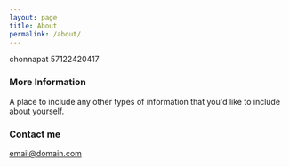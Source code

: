 ```yaml
---
layout: page
title: About
permalink: /about/
---
```


chonnapat
57122420417

### More Information

A place to include any other types of information that you'd like to include about yourself.

### Contact me

[email@domain.com](mailto:email@domain.com)
